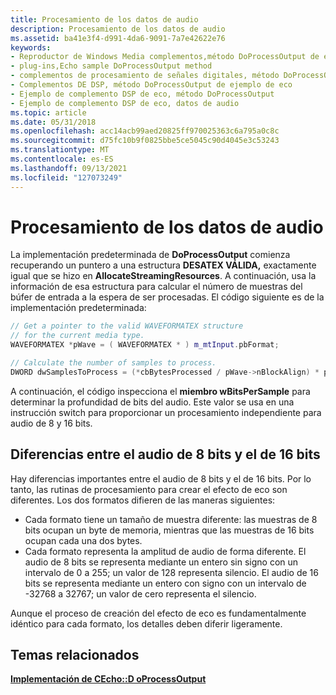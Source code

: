 ```yaml
---
title: Procesamiento de los datos de audio
description: Procesamiento de los datos de audio
ms.assetid: ba41e3f4-d991-4da6-9091-7a7e42622e76
keywords:
- Reproductor de Windows Media complementos,método DoProcessOutput de ejemplo de Eco
- plug-ins,Echo sample DoProcessOutput method
- complementos de procesamiento de señales digitales, método DoProcessOutput de ejemplo de eco
- Complementos DE DSP, método DoProcessOutput de ejemplo de eco
- Ejemplo de complemento DSP de eco, método DoProcessOutput
- Ejemplo de complemento DSP de eco, datos de audio
ms.topic: article
ms.date: 05/31/2018
ms.openlocfilehash: acc14acb99aed20825ff970025363c6a795a0c8c
ms.sourcegitcommit: d75fc10b9f0825bbe5ce5045c90d4045e3c53243
ms.translationtype: MT
ms.contentlocale: es-ES
ms.lasthandoff: 09/13/2021
ms.locfileid: "127073249"
---
```

# <a name="processing-the-audio-data"></a>Procesamiento de los datos de audio

La implementación predeterminada de **DoProcessOutput** comienza recuperando un puntero a una estructura **DESATEX VÁLIDA,** exactamente igual que se hizo en **AllocateStreamingResources**. A continuación, usa la información de esa estructura para calcular el número de muestras del búfer de entrada a la espera de ser procesadas. El código siguiente es de la implementación predeterminada:


```C++
// Get a pointer to the valid WAVEFORMATEX structure
// for the current media type.
WAVEFORMATEX *pWave = ( WAVEFORMATEX * ) m_mtInput.pbFormat;

// Calculate the number of samples to process.
DWORD dwSamplesToProcess = (*cbBytesProcessed / pWave->nBlockAlign) * pWave->nChannels;

```



A continuación, el código inspecciona el **miembro wBitsPerSample** para determinar la profundidad de bits del audio. Este valor se usa en una instrucción switch para proporcionar un procesamiento independiente para audio de 8 y 16 bits.

## <a name="differences-between-8-bit-and-16-bit-audio"></a>Diferencias entre el audio de 8 bits y el de 16 bits

Hay diferencias importantes entre el audio de 8 bits y el de 16 bits. Por lo tanto, las rutinas de procesamiento para crear el efecto de eco son diferentes. Los dos formatos difieren de las maneras siguientes:

-   Cada formato tiene un tamaño de muestra diferente: las muestras de 8 bits ocupan un byte de memoria, mientras que las muestras de 16 bits ocupan cada una dos bytes.
-   Cada formato representa la amplitud de audio de forma diferente. El audio de 8 bits se representa mediante un entero sin signo con un intervalo de 0 a 255; un valor de 128 representa silencio. El audio de 16 bits se representa mediante un entero con signo con un intervalo de -32768 a 32767; un valor de cero representa el silencio.

Aunque el proceso de creación del efecto de eco es fundamentalmente idéntico para cada formato, los detalles deben diferir ligeramente.

## <a name="related-topics"></a>Temas relacionados

<dl> <dt>

[**Implementación de CEcho::D oProcessOutput**](implementing-cecho--doprocessoutput.md)
</dt> </dl>

 

 




